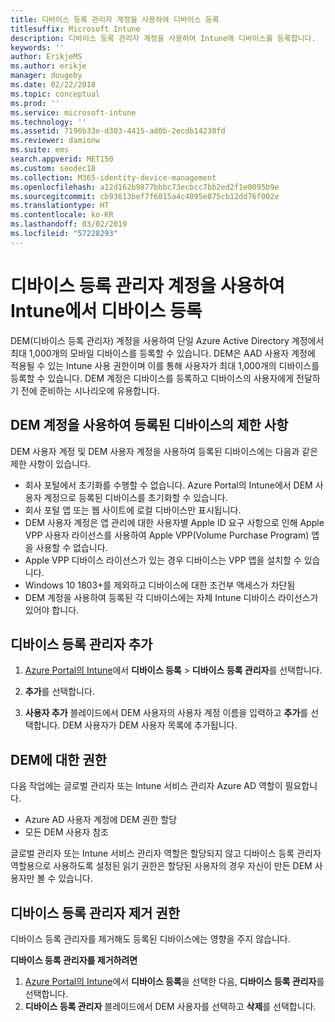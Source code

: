 ```yaml
---
title: 디바이스 등록 관리자 계정을 사용하여 디바이스 등록
titlesuffix: Microsoft Intune
description: 디바이스 등록 관리자 계정을 사용하여 Intune에 디바이스를 등록합니다.
keywords: ''
author: ErikjeMS
ms.author: erikje
manager: dougeby
ms.date: 02/22/2018
ms.topic: conceptual
ms.prod: ''
ms.service: microsoft-intune
ms.technology: ''
ms.assetid: 7196b33e-d303-4415-ad0b-2ecdb14230fd
ms.reviewer: damionw
ms.suite: ems
search.appverid: MET150
ms.custom: seodec18
ms.collection: M365-identity-device-management
ms.openlocfilehash: a12d162b9877bbbc73ecbcc7bb2ed2f1e0095b9e
ms.sourcegitcommit: cb93613bef7f6015a4c4095e875cb12dd76f002e
ms.translationtype: HT
ms.contentlocale: ko-KR
ms.lasthandoff: 03/02/2019
ms.locfileid: "57228293"
---
```

# <a name="enroll-devices-in-intune-by-using-a-device-enrollment-manager-account"></a>디바이스 등록 관리자 계정을 사용하여 Intune에서 디바이스 등록

DEM(디바이스 등록 관리자) 계정을 사용하여 단일 Azure Active Directory 계정에서 최대 1,000개의 모바일 디바이스를 등록할 수 있습니다. DEM은 AAD 사용자 계정에 적용될 수 있는 Intune 사용 권한이며 이를 통해 사용자가 최대 1,000개의 디바이스를 등록할 수 있습니다. DEM 계정은 디바이스를 등록하고 디바이스의 사용자에게 전달하기 전에 준비하는 시나리오에 유용합니다.

## <a name="limitations-of-devices-that-are-enrolled-with-a-dem-account"></a>DEM 계정을 사용하여 등록된 디바이스의 제한 사항

DEM 사용자 계정 및 DEM 사용자 계정을 사용하여 등록된 디바이스에는 다음과 같은 제한 사항이 있습니다.

  - 회사 포털에서 초기화를 수행할 수 없습니다. Azure Portal의 Intune에서 DEM 사용자 계정으로 등록된 디바이스를 초기화할 수 있습니다.
  - 회사 포털 앱 또는 웹 사이트에 로컬 디바이스만 표시됩니다.
  - DEM 사용자 계정은 앱 관리에 대한 사용자별 Apple ID 요구 사항으로 인해 Apple VPP 사용자 라이선스를 사용하여 Apple VPP(Volume Purchase Program) 앱을 사용할 수 없습니다.
  - Apple VPP 디바이스 라이선스가 있는 경우 디바이스는 VPP 앱을 설치할 수 있습니다.
  - Windows 10 1803+를 제외하고 디바이스에 대한 조건부 액세스가 차단됨
  - DEM 계정을 사용하여 등록된 각 디바이스에는 자체 Intune 디바이스 라이선스가 있어야 합니다.


## <a name="add-a-device-enrollment-manager"></a>디바이스 등록 관리자 추가

1.  [Azure Portal의 Intune](https://aka.ms/intuneportal)에서 **디바이스 등록** > **디바이스 등록 관리자**를 선택합니다.

2.  **추가**를 선택합니다.

3.  **사용자 추가** 블레이드에서 DEM 사용자의 사용자 계정 이름을 입력하고 **추가**를 선택합니다. DEM 사용자가 DEM 사용자 목록에 추가됩니다.

## <a name="permissions-for-dem"></a>DEM에 대한 권한

다음 작업에는 글로벌 관리자 또는 Intune 서비스 관리자 Azure AD 역할이 필요합니다.
- Azure AD 사용자 계정에 DEM 권한 할당
- 모든 DEM 사용자 참조

글로벌 관리자 또는 Intune 서비스 관리자 역할은 할당되지 않고 디바이스 등록 관리자 역할용으로 사용하도록 설정된 읽기 권한은 할당된 사용자의 경우 자신이 만든 DEM 사용자만 볼 수 있습니다.


## <a name="remove-device-enrollment-manager-permissions"></a>디바이스 등록 관리자 제거 권한

디바이스 등록 관리자를 제거해도 등록된 디바이스에는 영향을 주지 않습니다.

**디바이스 등록 관리자를 제거하려면**

1. [Azure Portal의 Intune](https://aka.ms/intuneportal)에서 **디바이스 등록**을 선택한 다음, **디바이스 등록 관리자**를 선택합니다.
2. **디바이스 등록 관리자** 블레이드에서 DEM 사용자를 선택하고 **삭제**를 선택합니다.

